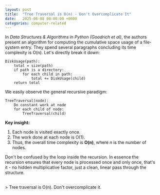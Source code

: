 ```yaml
---
layout: post
title:  "Tree Traversal is O(n) - Don't Overcomplicate It"
date:   2025-06-08 00:00:00 +0000
categories: computer-related
---
```


In *Data Structures & Algorithms in Python (Goodrich et al)*, the authors present an algorithm for computing the cumulative space usage of a file-system entry. They spend several paragraphs concluding its time complexity is O(n). Let's directly break it down:

```pseudo
DiskUsage(path):
    total = size(path)
    if path is a directory:
        for each child in path:
            total += DiskUsage(child)
    return total
```

We easily observe the general recursive paradigm:

```pseudo
TreeTraversal(node):
    Do constant work at node
    for each child of node:
        TreeTraversal(child)
```

**Key insight:**
1. Each node is visited exactly once.
2. The work done at each node is O(1).
3. Thus, the overall time complexity is **O(n)**, where *n* is the number of nodes.

Don't be confused by the loop inside the recursion. In essence the recursion ensures that every node is processed once and only once, that's it - no hidden multiplicative factor, just a clean, linear pass through the structure.

<br>
> Tree traversal is O(n). Don't overcomplicate it.
